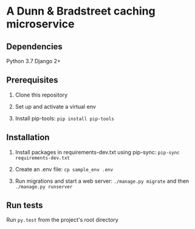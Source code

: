 # A Dunn & Bradstreet caching microservice

## Dependencies

Python 3.7
Django 2+

## Prerequisites 

1. Clone this repository

2. Set up and activate a virtual env

3. Install pip-tools: `pip install pip-tools`

## Installation

1. Install packages in requirements-dev.txt using pip-sync: `pip-sync requirements-dev.txt`

2. Create an .env file: `cp sample_env .env`

3. Run migrations and start a web server: `./manage.py migrate` and then `./manage.py runserver`

## Run tests

Run `py.test` from the project's root directory
